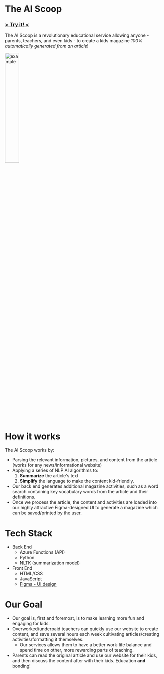 # The AI Scoop
### [> Try it! <](https://theaiscoop.hadeelfarhan.repl.co/)
The AI Scoop is a revolutionary educational service allowing anyone - parents, teachers, and even kids - to create a kids magazine *100% automatically generated from an article*!

<img src='https://i.imgur.com/WUq9Wcr.jpeg' alt='example' width='30%'/>

# How it works
The AI Scoop works by:
* Parsing the relevant information, pictures, and content from the article (works for any news/informational website)
* Applying a series of NLP AI algorithms to:
  1. **Summarize** the article's text
  2. **Simplify** the language to make the content kid-friendly.
* Our back end generates additional magazine activities, such as a word search containing key vocabulary words from the article and their definitions.
* Once we process the article, the content and activities are loaded into our highly attractive Figma-designed UI to generate a magazine which can be saved/printed by the user.


# Tech Stack
* Back End
   * Azure Functions (API)
   * Python
   * NLTK (summarization model)
* Front End
   * HTML/CSS
   * JavaScript
   * [Figma - UI design](https://www.figma.com/file/eCmkwD7tTCFbwKDG1F1aU1/The-AI-Scoop-Frontend-Design?node-id=0%3A1)

# Our Goal
* Our goal is, first and foremost, is to make learning more fun and engaging for kids.
* Overworked/underpaid teachers can quickly use our website to create content, and save several hours each week cultivating articles/creating activities/formatting it themselves.
   * Our services allows them to have a better work-life balance and spend time on other, more rewarding parts of teaching.
* Parents can read the original article and use our website for their kids, and then discuss the content after with their kids. Education **and** bonding!
